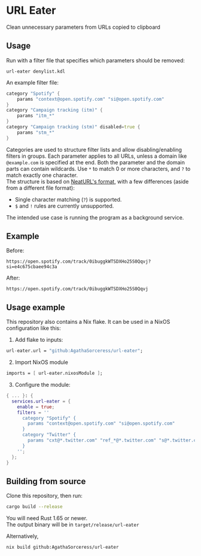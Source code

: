 # URL Eater
Clean unnecessary parameters from URLs copied to clipboard

## Usage
Run with a filter file that specifies which parameters should be removed:  
```
url-eater denylist.kdl
```
An example filter file:  
```d
category "Spotify" {
	params "context@open.spotify.com" "si@open.spotify.com"
}
category "Campaign tracking (itm)" {
	params "itm_*"
}
category "Campaign tracking (stm)" disabled=true {
	params "stm_*"
}
```
Categories are used to structure filter lists and allow disabling/enabling filters in groups. 
Each parameter applies to all URLs, unless a domain like `@example.com` is specified at the end. 
Both the parameter and the domain parts can contain wildcards. Use `*` to match 0 or more characters, and `?` to match exactly one character.  
The structure is based on [NeatURL's format](https://github.com/Smile4ever/Neat-URL/#default-blocked-parameters), with a few differences (aside from a different file format):  
- Single character matching (`?`) is supported.  
- `$` and `!` rules are currently unsupported.  

The intended use case is running the program as a background service.

## Example
Before:
```
https://open.spotify.com/track/0ibuggkWTSDXHo25S0Qqvj?si=e4c675cbaee94c3a
```
After:
```
https://open.spotify.com/track/0ibuggkWTSDXHo25S0Qqvj
```

## Usage example
This repository also contains a Nix flake. It can be used in a NixOS configuration like this:  
1. Add flake to inputs:
```nix
url-eater.url = "github:AgathaSorceress/url-eater";
```
2. Import NixOS module
```nix
imports = [ url-eater.nixosModule ];
```
3. Configure the module:
```nix
{ ... }: {
  services.url-eater = {
    enable = true;
    filters = ''
      category "Spotify" {
      	params "context@open.spotify.com" "si@open.spotify.com"
      }
      category "Twitter" {
      	params "cxt@*.twitter.com" "ref_*@*.twitter.com" "s@*.twitter.com" "t@*.twitter.com" "twclid"
      }
    '';
  };
}
```

## Building from source
Clone this repository, then run:
```sh
cargo build --release
```
You will need Rust 1.65 or newer.  
The output binary will be in `target/release/url-eater`  

Alternatively,
```sh
nix build github:AgathaSorceress/url-eater
```